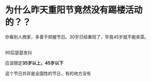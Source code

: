 # 为什么昨天重阳节竟然没有踢楼活动的？？


你看别人商家，多善于把握节日。30岁已经重阳了，毕竟45岁就不能卖菜。<br />
<br />
<img id="aimg_aN15D" onclick="zoom(this, this.src, 0, 0, 0)" class="zoom" src="https://i.loli.net/2020/10/26/46MQaVY1lsviIpj.png" onmouseover="img_onmouseoverfunc(this)" onload="thumbImg(this)" border="0" alt="" />

90后瑟瑟发抖

应该限定<strong>35岁以上，45岁以下</strong>

这个节日并非是全国性的节日，有的地方没有
